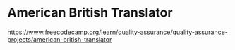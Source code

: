 # American British Translator

https://www.freecodecamp.org/learn/quality-assurance/quality-assurance-projects/american-british-translator
